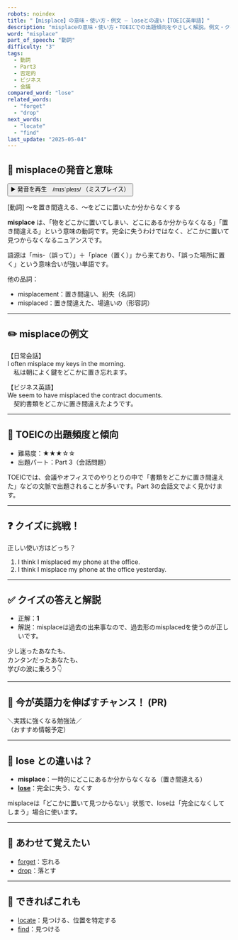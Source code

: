 ```yaml
---
robots: noindex
title: "【misplace】の意味・使い方・例文 ― loseとの違い【TOEIC英単語】"
description: "misplaceの意味・使い方・TOEICでの出題傾向をやさしく解説。例文・クイズ付きでloseとの違いもわかりやすく学べます。"
word: "misplace"
part_of_speech: "動詞"
difficulty: "3"
tags:
  - 動詞
  - Part3
  - 否定的
  - ビジネス
  - 会議
compared_word: "lose"
related_words:
  - "forget"
  - "drop"
next_words:
  - "locate"
  - "find"
last_update: "2025-05-04"
---
```


## 🔰 misplaceの発音と意味

<button class="play-audio" onclick="playTTS('misplace')">
  <span class="play-audio-main">
    ▶️ 発音を再生　/mɪsˈpleɪs/
  </span>
  <span class="play-audio-sub">
    （ミスプレイス）
  </span>
</button>

[動詞] ～を置き間違える、～をどこに置いたか分からなくする

**misplace** は、「物をどこかに置いてしまい、どこにあるか分からなくなる」「置き間違える」という意味の動詞です。完全に失うわけではなく、どこかに置いて見つからなくなるニュアンスです。

語源は「mis-（誤って）」＋「place（置く）」から来ており、「誤った場所に置く」という意味合いが強い単語です。

他の品詞：  
- misplacement：置き間違い、紛失（名詞）
- misplaced：置き間違えた、場違いの（形容詞）

---

## ✏️ misplaceの例文

【日常会話】  
I often misplace my keys in the morning.  
　私は朝によく鍵をどこかに置き忘れます。

【ビジネス英語】  
We seem to have misplaced the contract documents.  
　契約書類をどこかに置き間違えたようです。

---

## 🎯 TOEICの出題頻度と傾向

- 難易度：★★★☆☆
- 出題パート：Part 3（会話問題）

TOEICでは、会議やオフィスでのやりとりの中で「書類をどこかに置き間違えた」などの文脈で出題されることが多いです。Part 3の会話文でよく見かけます。

---

## ❓ クイズに挑戦！

正しい使い方はどっち？

1. I think I misplaced my phone at the office.  
2. I think I misplace my phone at the office yesterday.

---

## ✅ クイズの答えと解説

- 正解：**1**
- 解説：misplaceは過去の出来事なので、過去形のmisplacedを使うのが正しいです。

少し迷ったあなたも、  
カンタンだったあなたも、  
学びの波に乗ろう👇️

---

## 🚀 今が英語力を伸ばすチャンス！ (PR)

<div class="info-center">
＼実践に強くなる勉強法／<br>  
（おすすめ情報予定）
</div>

---

## 🤔  lose との違いは？

- **misplace**：一時的にどこにあるか分からなくなる（置き間違える）
- **[lose](/lose)**：完全に失う、なくす

misplaceは「どこかに置いて見つからない」状態で、loseは「完全になくしてしまう」場合に使います。

---

## 🧩 あわせて覚えたい

- [forget](/forget)：忘れる
- [drop](/drop)：落とす

---

## 📖 できればこれも

- [locate](/locate)：見つける、位置を特定する
- [find](/find)：見つける

<!-- cvid: aid01_bid46 -->
